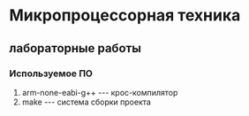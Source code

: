 # Микропроцессорная техника
## лабораторные работы

### Используемое ПО
1. arm-none-eabi-g++ --- крос-компилятор
1. make --- система сборки проекта
